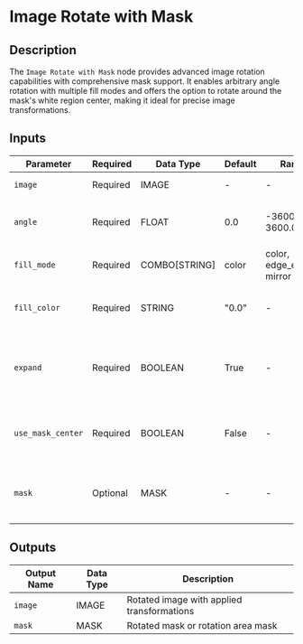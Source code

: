 # Image Rotate with Mask

## Description
The `Image Rotate with Mask` node provides advanced image rotation capabilities with comprehensive mask support. It enables arbitrary angle rotation with multiple fill modes and offers the option to rotate around the mask's white region center, making it ideal for precise image transformations.

## Inputs

| Parameter | Required | Data Type | Default | Range | Description |
| --------- | -------- | --------- | ------- | ----- | ----------- |
| `image` | Required | IMAGE | - | - | Input image to be rotated |
| `angle` | Required | FLOAT | 0.0 | -3600.0 to 3600.0 | Rotation angle in degrees (negative for clockwise) |
| `fill_mode` | Required | COMBO[STRING] | color | color, edge_extend, mirror | Fill mode for empty areas after rotation |
| `fill_color` | Required | STRING | "0.0" | - | Fill color for empty areas (color mode only) |
| `expand` | Required | BOOLEAN | True | - | Whether to expand canvas to contain the full rotated image |
| `use_mask_center` | Required | BOOLEAN | False | - | Whether to rotate around the mask's white region center |
| `mask` | Optional | MASK | - | - | Optional mask that undergoes the same transformation |

## Outputs

| Output Name | Data Type | Description |
|-------------|-----------|-------------|
| `image` | IMAGE | Rotated image with applied transformations |
| `mask` | MASK | Rotated mask or rotation area mask |
